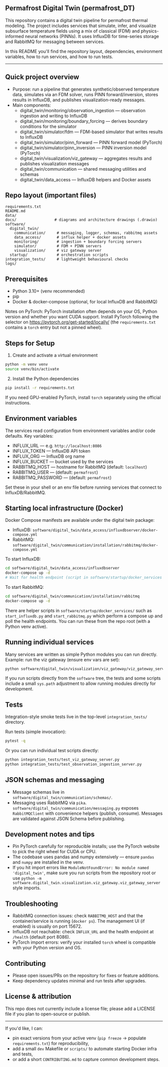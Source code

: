 ## Permafrost Digital Twin (permafrost_DT)

This repository contains a digital twin pipeline for permafrost thermal modeling. The project includes services that simulate, infer, and visualize subsurface temperature fields using a mix of classical (FDM) and physics-informed neural networks (PINNs). It uses InfluxDB for time-series storage and RabbitMQ for messaging between services.

In this README you'll find the repository layout, dependencies, environment variables, how to run services, and how to run tests.

---

## Quick project overview

- Purpose: run a pipeline that generates synthetic/observed temperature data, simulates via an FDM solver, runs PINN forward/inversion, stores results in InfluxDB, and publishes visualization-ready messages.
- Main components:
  - digital_twin/monitoring/observation_ingestion — observation ingestion and writing to InfluxDB
  - digital_twin/monitoring/boundary_forcing — derives boundary conditions for the simulator
  - digital_twin/simulator/fdm — FDM-based simulator that writes results to InfluxDB
  - digital_twin/simulator/pinn_forward — PINN forward model (PyTorch)
  - digital_twin/simulator/pinn_inversion — PINN inversion model (PyTorch)
  - digital_twin/visualization/viz_gateway — aggregates results and publishes visualization messages
  - digital_twin/communication — shared messaging utilities and schemas
  - digital_twin/data_access — InfluxDB helpers and Docker assets

## Repo layout (important files)

```
requirements.txt
README.md
data/
docs/                 # diagrams and architecture drawings (.drawio)
software/
  digital_twin/
    communication/     # messaging, logger, schemas, rabbitmq assets
    data_access/       # influx helper + docker assets
    monitoring/        # ingestion + boundary forcing servers
    simulator/         # FDM + PINN servers
    visualization/     # viz gateway server
  startup/             # orchestration scripts
integration_tests/     # lightweight behavioural checks
logs/
```

## Prerequisites

- Python 3.10+ (venv recommended)
- pip
- Docker & docker-compose (optional, for local InfluxDB and RabbitMQ)

Notes on PyTorch: PyTorch installation often depends on your OS, Python version and whether you want CUDA support. Install PyTorch following the selector on https://pytorch.org/get-started/locally/ (the `requirements.txt` contains a `torch` entry but not a pinned wheel).

## Steps for Setup

1. Create and activate a virtual environment

```bash
python -m venv venv
source venv/bin/activate
```

2. Install the Python dependencies

```bash
pip install -r requirements.txt
```

If you need GPU-enabled PyTorch, install `torch` separately using the official instructions.

## Environment variables

The services read configuration from environment variables and/or code defaults. Key variables:

- INFLUX_URL — e.g. `http://localhost:8086`
- INFLUX_TOKEN — InfluxDB API token
- INFLUX_ORG — InfluxDB org name
- INFLUX_BUCKET — bucket used by the services
- RABBITMQ_HOST — hostname for RabbitMQ (default: `localhost`)
- RABBITMQ_USER — (default: `permafrost`)
- RABBITMQ_PASSWORD — (default: `permafrost`)

Set these in your shell or an env file before running services that connect to InfluxDB/RabbitMQ.

## Starting local infrastructure (Docker)

Docker Compose manifests are available under the digital twin package:

- InfluxDB: `software/digital_twin/data_access/influxdbserver/docker-compose.yml`
- RabbitMQ: `software/digital_twin/communication/installation/rabbitmq/docker-compose.yml`

To start InfluxDB:

```bash
cd software/digital_twin/data_access/influxdbserver
docker-compose up -d
# Wait for health endpoint (script in software/startup/docker_services can help)
```

To start RabbitMQ:

```bash
cd software/digital_twin/communication/installation/rabbitmq
docker-compose up -d
```

There are helper scripts in `software/startup/docker_services/` such as `start_influxdb.py` and `start_rabbitmq.py` which perform a compose up and poll the health endpoints. You can run these from the repo root (with a Python venv active).

## Running individual services

Many services are written as simple Python modules you can run directly. Example: run the viz gateway (ensure env vars are set):

```bash
python software/digital_twin/visualization/viz_gateway/viz_gateway_server.py
```

If you run scripts directly from the `software` tree, the tests and some scripts include a small `sys.path` adjustment to allow running modules directly for development.

## Tests

Integration-style smoke tests live in the top-level `integration_tests/` directory.

Run tests (simple invocation):

```bash
pytest -q
```

Or you can run individual test scripts directly:

```bash
python integration_tests/test_viz_gateway_server.py
python integration_tests/test_observation_ingestion_server.py
```

## JSON schemas and messaging

- Message schemas live in `software/digital_twin/communication/schemas/`.
- Messaging uses RabbitMQ via `pika`. `software/digital_twin/communication/messaging.py` exposes `RabbitMQClient` with convenience helpers (publish, consume). Messages are validated against JSON Schema before publishing.

## Development notes and tips

- Pin PyTorch carefully for reproducible installs; use the PyTorch website to pick the right wheel for CUDA or CPU.
- The codebase uses pandas and numpy extensively — ensure `pandas` and `numpy` are installed in the venv.
- If you hit import errors like `ModuleNotFoundError: No module named 'digital_twin'`, make sure you run scripts from the repository root or use `python -m software.digital_twin.visualization.viz_gateway.viz_gateway_server` style imports.

## Troubleshooting

- RabbitMQ connection issues: check `RABBITMQ_HOST` and that the container/service is running (`docker ps`). The management UI (if enabled) is usually on port 15672.
- InfluxDB not reachable: check `INFLUX_URL` and the health endpoint at `/health` (default port 8086).
- PyTorch import errors: verify your installed `torch` wheel is compatible with your Python version and OS.

## Contributing

- Please open issues/PRs on the repository for fixes or feature additions.
- Keep dependency updates minimal and run tests after upgrades.

## License & attribution

This repo does not currently include a license file; please add a LICENSE file if you plan to open-source or publish.

---

If you'd like, I can:
- pin exact versions from your active venv (`pip freeze` -> populate `requirements.txt`) for reproducibility,
- add a small `dev` Makefile or `scripts/` to automate starting Docker infra and tests,
- or add a short `CONTRIBUTING.md` to capture common development steps.
